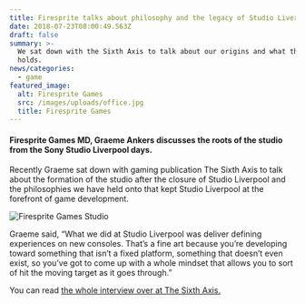 ```yaml
---
title: Firesprite talks about philosophy and the legacy of Studio Liverpool
date: 2018-07-23T08:00:49.563Z
draft: false
summary: >-
  We sat down with the Sixth Axis to talk about our origins and what the future
  holds.
news/categories:
  - game
featured_image:
  alt: Firesprite Games
  src: /images/uploads/office.jpg
  title: Firesprite Games
---
```

#### Firesprite Games MD, Graeme Ankers discusses the roots of the studio from the Sony Studio Liverpool days.

Recently Graeme sat down with gaming publication The Sixth Axis to talk about the formation of the studio after the closure of Studio Liverpool and the philosophies we have held onto that kept Studio Liverpool at the forefront of game development.

![Firesprite Games Studio](/images/uploads/studioimage.jpg "Firesprite Games Studio")

Graeme said, “What we did at Studio Liverpool was deliver defining experiences on new consoles. That’s a fine art because you’re developing toward something that isn’t a fixed platform, something that doesn’t even exist, so you’ve got to come up with a whole mindset that allows you to sort of hit the moving target as it goes through.”

You can read [the whole interview over at The Sixth Axis.](https://www.thesixthaxis.com/2018/07/23/how-firesprite-are-keeping-studio-liverpools-spirit-alive/)
